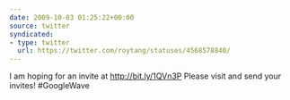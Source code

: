 ```yaml
---
date: 2009-10-03 01:25:22+00:00
source: twitter
syndicated:
- type: twitter
  url: https://twitter.com/roytang/statuses/4568578840/
---
```


I am hoping for an invite at http://bit.ly/1QVn3P Please visit and send your invites! #GoogleWave
